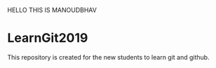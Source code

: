 HELLO THIS IS MANOUDBHAV 
# LearnGit2019
This repository is created for the new students to learn git and github.
